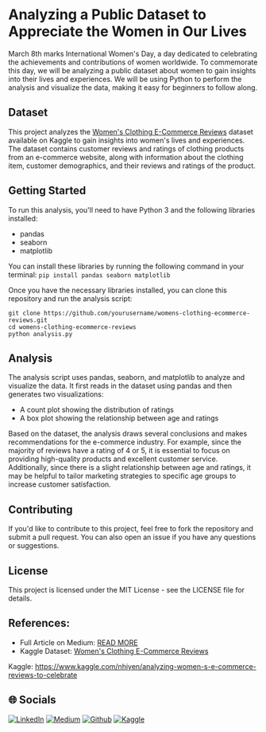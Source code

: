 # Analyzing a Public Dataset to Appreciate the Women in Our Lives

March 8th marks International Women's Day, a day dedicated to celebrating the achievements and contributions of women worldwide. To commemorate this day, we will be analyzing a public dataset about women to gain insights into their lives and experiences. We will be using Python to perform the analysis and visualize the data, making it easy for beginners to follow along.

## Dataset

This project analyzes the [Women's Clothing E-Commerce Reviews](https://medium.com/r/?url=https%3A%2F%2Fwww.kaggle.com%2Fdatasets%2Fnicapotato%2Fwomens-ecommerce-clothing-reviews) dataset available on Kaggle to gain insights into women's lives and experiences. The dataset contains customer reviews and ratings of clothing products from an e-commerce website, along with information about the clothing item, customer demographics, and their reviews and ratings of the product.

## Getting Started
To run this analysis, you'll need to have Python 3 and the following libraries installed:

- pandas
- seaborn
- matplotlib

You can install these libraries by running the following command in your terminal:
`pip install pandas seaborn matplotlib`

Once you have the necessary libraries installed, you can clone this repository and run the analysis script:
```
git clone https://github.com/yourusername/womens-clothing-ecommerce-reviews.git
cd womens-clothing-ecommerce-reviews
python analysis.py
```

## Analysis

The analysis script uses pandas, seaborn, and matplotlib to analyze and visualize the data. It first reads in the dataset using pandas and then generates two visualizations:
- A count plot showing the distribution of ratings
- A box plot showing the relationship between age and ratings

Based on the dataset, the analysis draws several conclusions and makes recommendations for the e-commerce industry. For example, since the majority of reviews have a rating of 4 or 5, it is essential to focus on providing high-quality products and excellent customer service. Additionally, since there is a slight relationship between age and ratings, it may be helpful to tailor marketing strategies to specific age groups to increase customer satisfaction.

## Contributing
If you'd like to contribute to this project, feel free to fork the repository and submit a pull request. You can also open an issue if you have any questions or suggestions.

## License
This project is licensed under the MIT License - see the LICENSE file for details.

## References:
- Full Article on Medium: [READ MORE](https://medium.com/@yennhi95zz/celebrating-international-womens-day-analyzing-a-public-dataset-to-appreciate-the-women-in-our-e8fa10d6aea0)
- Kaggle Dataset: [Women's Clothing E-Commerce Reviews](https://medium.com/r/?url=https%3A%2F%2Fwww.kaggle.com%2Fdatasets%2Fnicapotato%2Fwomens-ecommerce-clothing-reviews)

Kaggle: https://www.kaggle.com/nhiyen/analyzing-women-s-e-commerce-reviews-to-celebrate

## 🌐 Socials
[![LinkedIn](https://img.shields.io/badge/-LinkedIn-blue?style=for-the-badge&logo=linkedin&logoColor=white)](https://www.linkedin.com/in/nhi-yen/)
[![Medium](https://img.shields.io/badge/-Medium-black?style=for-the-badge&logo=medium&logoColor=white)](https://medium.com/@yennhi95zz)
[![Github](https://img.shields.io/badge/-Github-grey?style=for-the-badge&logo=github&logoColor=white)](https://github.com/yennhi95zz)
[![Kaggle](https://img.shields.io/badge/-Kaggle-blue?style=for-the-badge&logo=kaggle&logoColor=white)](https://www.kaggle.com/nhiyen)
